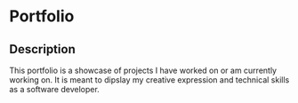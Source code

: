# Portfolio

## Description

This portfolio is a showcase of projects I have worked on or am currently working on. It is meant to dipslay my creative expression and technical skills as a software developer.